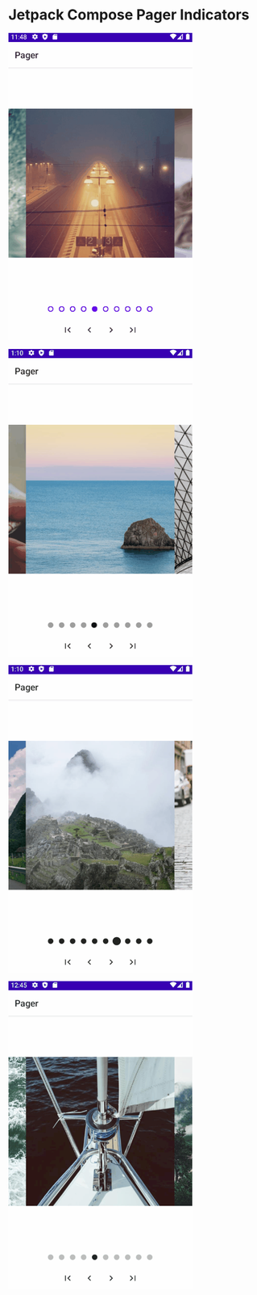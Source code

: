 # Jetpack Compose Pager Indicators

![Fill pager indicator](https://github.com/KothamireNarendra/PagerIndicators/blob/main/gif/FillPagerIndicator.gif)

![Swap pager indicator](https://github.com/KothamireNarendra/PagerIndicators/blob/main/gif/SwapPagerIndicator.gif)

![Scale pager indicator](https://github.com/KothamireNarendra/PagerIndicators/blob/main/gif/ScalePagerIndicator.gif)

![Opacity pager indicator](https://github.com/KothamireNarendra/PagerIndicators/blob/main/gif/OpacityPagerIndicator.gif)


